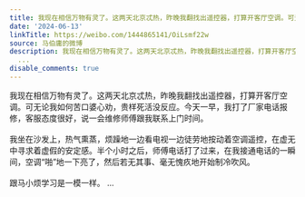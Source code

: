 ```yaml
---
title: 我现在相信万物有灵了。这两天北京忒热，昨晚我翻找出遥控器，打算开客厅空调。可无论我如何苦口婆心劝，贵样死活没反应。今天一早，我打了厂家电话报修，客服态...
date: '2024-06-13'
linkTitle: https://weibo.com/1444865141/OiLsmf22w
source: 马伯庸的微博
description: 我现在相信万物有灵了。这两天北京忒热，昨晚我翻找出遥控器，打算开客厅空调。可无论我如何苦口婆心劝，贵样死活没反应。今天一早，我打了厂家电话报修，客服态度很好，说一会维修师傅跟我联系上门时间。<br><br>我坐在沙发上，热气熏蒸，烦躁地一边看电视一边徒劳地按动着空调遥控，在虚无中寻求着虚假的安定感。半个小时之后，师傅电话打了过来，在我接通电话的一瞬间，空调“啪”地一下亮了，然后若无其事、毫无愧疚地开始制冷吹风。<br><br>跟马小烦学习是一模一样。
  ...
disable_comments: true
---
```

我现在相信万物有灵了。这两天北京忒热，昨晚我翻找出遥控器，打算开客厅空调。可无论我如何苦口婆心劝，贵样死活没反应。今天一早，我打了厂家电话报修，客服态度很好，说一会维修师傅跟我联系上门时间。<br><br>我坐在沙发上，热气熏蒸，烦躁地一边看电视一边徒劳地按动着空调遥控，在虚无中寻求着虚假的安定感。半个小时之后，师傅电话打了过来，在我接通电话的一瞬间，空调“啪”地一下亮了，然后若无其事、毫无愧疚地开始制冷吹风。<br><br>跟马小烦学习是一模一样。 ...